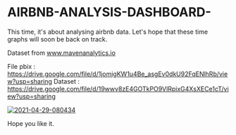 # AIRBNB-ANALYSIS-DASHBOARD-


This time, it's about analysing airbnb data. 
Let's hope that these time graphs will soon be back on track.

Dataset from www.mavenanalytics.io

File pbix : https://drive.google.com/file/d/1jomigKW1u4Be_asgEv0dkU92FqENlhRb/view?usp=sharing
Dataset : https://drive.google.com/file/d/19wwv8zE4GOTkPO9VlRpixG4XsXECe1cT/view?usp=sharing

<a href="https://ibb.co/2KP7m93"><img src="https://i.ibb.co/vzmxgF4/2021-04-29-080434.png" alt="2021-04-29-080434" border="0"></a>

Hope you like it.
